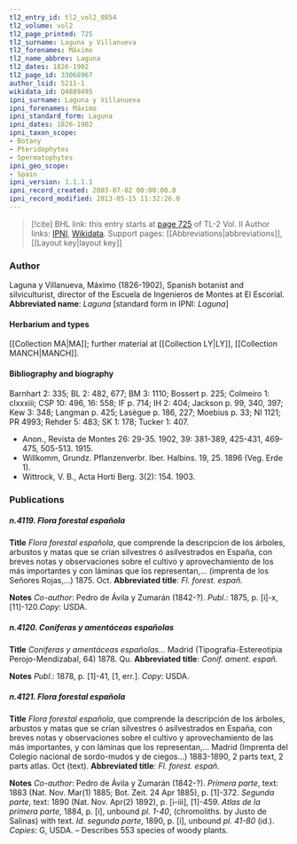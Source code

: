 ```yaml
---
tl2_entry_id: tl2_vol2_0854
tl2_volume: vol2
tl2_page_printed: 725
tl2_surname: Laguna y Villanueva
tl2_forenames: Máximo
tl2_name_abbrev: Laguna
tl2_dates: 1826-1902
tl2_page_id: 33068967
author_lsid: 5211-1
wikidata_id: Q4889495
ipni_surname: Laguna y Villanueva
ipni_forenames: Máximo
ipni_standard_form: Laguna
ipni_dates: 1826-1902
ipni_taxon_scope: 
- Botany
- Pteridophytes
- Spermatophytes
ipni_geo_scope: 
- Spain
ipni_version: 1.1.1.1
ipni_record_created: 2003-07-02 00:00:00.0
ipni_record_modified: 2013-05-15 11:32:26.0
---
```


> [!cite] BHL link: this entry starts at [page 725](https://www.biodiversitylibrary.org/page/33068967) of TL-2 Vol. II
> Author links: [IPNI](https://www.ipni.org/a/5211-1), [Wikidata](https://www.wikidata.org/wiki/Q4889495). Support pages: [[Abbreviations|abbreviations]], [[Layout key|layout key]]

### Author

Laguna y Villanueva, Máximo (1826-1902), Spanish botanist and silviculturist, director of the Escuela de Ingenieros de Montes at El Escorial. 
**Abbreviated name**: *Laguna* \[standard form in IPNI: *Laguna*\]

#### Herbarium and types

[[Collection MA|MA]]; further material at [[Collection LY|LY]], [[Collection MANCH|MANCH]].

#### Bibliography and biography

Barnhart 2: 335; BL 2: 482, 677; BM 3: 1110; Bossert p. 225; Colmeiro 1: clxxxiii; CSP 10: 496, 16: 558; IF p. 714; IH 2: 404; Jackson p. 99, 340, 397; Kew 3: 348; Langman p. 425; Lasègue p. 186, 227; Moebius p. 33; NI 1121; PR 4993; Rehder 5: 483; SK 1: 178; Tucker 1: 407.
- Anon., Revista de Montes 26: 29-35. 1902, 39: 381-389, 425-431, 469-475, 505-513. 1915.
- Willkomm, Grundz. Pflanzenverbr. Iber. Halbins. 19, 25. 1896 (Veg. Erde 1).
- Wittrock, V. B., Acta Horti Berg. 3(2): 154. 1903.

### Publications

##### n.4119. Flora forestal española

**Title**
*Flora forestal española*, que comprende la descripcion de los árboles, arbustos y matas que se crian silvestres ó asilvestrados en España, con breves notas y observaciones sobre el cultivo y aprovechamiento de los más importantes y con láminas que los representan,... (imprenta de los Señores Rojas,...) 1875. Oct.
**Abbreviated title**: *Fl. forest. españ.*

**Notes**
*Co-author*: Pedro de Ávila y Zumarán (1842-?).
*Publ*.: 1875, p. \[i\]-x, \[11\]-120.*Copy*: USDA.

##### n.4120. Coníferas y amentáceas españolas

**Title**
*Coníferas y amentáceas españolas*... Madrid (Tipografia-Estereotipia Perojo-Mendizabal, 64) 1878. Qu.
**Abbreviated title**: *Coníf. ament. españ.*

**Notes**
*Publ*.: 1878, p. \[1\]-41, \[1, err.\]. *Copy*: USDA.

##### n.4121. Flora forestal española

**Title**
*Flora forestal española*, que comprende la descripción de los árboles, arbustos y matas que se crían silvestres ó asilvestrados en España, con breves notas y observaciones sobre el cultivo y aprovechamiento de las más importantes, y con láminas que los representan,... Madrid (Imprenta del Colegio nacional de sordo-mudos y de ciegos...) 1883-1890, 2 parts text, 2 parts atlas. Oct (text).
**Abbreviated title**: *Fl. forest. españ.*

**Notes**
*Co-author*: Pedro de Ávila y Zumarán (1842-?).
*Primera parte*, text: 1883 (Nat. Nov. Mar(1) 1885; Bot. Zeit. 24 Apr 1885), p. \[1\]-372.
*Segunda parte*, text: 1890 (Nat. Nov. Apr(2) 1892), p. \[i-iii\], \[1\]-459.
*Atlas de la primera parte*, 1884, p. \[i\], unbound *pl. 1-40*, (chromoliths. by Justo de Salinas) with text.
*Id. segunda parte*, 1890, p. \[i\], unbound *pl. 41-80* (id.).
*Copies*: G, USDA. – Describes 553 species of woody plants.

